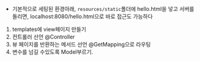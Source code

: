 
- 기본적으로 세팅된 환경아래, `resources/static`폴더에 hello.html을 넣고 서버를 돌리면, localhost:8080/hello.html으로 바로 접근도 가능하다

1. templates에 view페이지 만들기
2. 컨트롤러 선언 @Controller
3. 뷰 페이지를 반환하는 메서드 선언  @GetMapping으로 라우팅
4. 변수를 넘길 수있도록 Model부르기. 